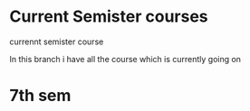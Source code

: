 # Current Semister courses

currennt semister course

In this branch i have all the course which is currently going on


# 7th sem


